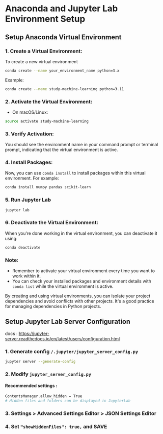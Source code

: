 # Anaconda and Jupyter Lab Environment Setup

## Setup Anaconda Virtual Environment 

### 1. Create a Virtual Environment:

To create a new virtual environment

```bash
conda create --name your_environment_name python=3.x
```

Example:

```bash
conda create --name study-machine-learning python=3.11
```

### 2. Activate the Virtual Environment:

- On macOS/Linux:

```bash
source activate study-machine-learning
```

### 3. Verify Activation:

You should see the environment name in your command prompt or terminal prompt, indicating that the virtual environment is active.

### 4. Install Packages:

Now, you can use `conda install` to install packages within this virtual environment. For example:

```bash
conda install numpy pandas scikit-learn
```

### 5. Run Jupyter Lab

```bash
jupyter lab
```

### 6. Deactivate the Virtual Environment:

When you're done working in the virtual environment, you can deactivate it using:

```bash
conda deactivate
```

### Note:

- Remember to activate your virtual environment every time you want to work within it.
- You can check your installed packages and environment details with `conda list` while the virtual environment is active.

By creating and using virtual environments, you can isolate your project dependencies and avoid conflicts with other projects. It's a good practice for managing dependencies in Python projects.

## Setup Jupyter Lab Server Configuration

docs : https://jupyter-server.readthedocs.io/en/latest/users/configuration.html

### 1. Generate config `/.jupyter/jupyter_server_config.py`

```bash
jupyter server --generate-config
```

### 2. Modify `jupyter_server_config.py`

#### Recommended settings :

```bash
ContentsManager.allow_hidden = True
# Hidden files and folders can be displayed in JupyterLab
```

### 3. Settings > Advanced Settings Editor > JSON Settings Editor

### 4. Set `"showHiddenFiles": true,` and SAVE

